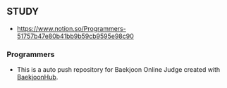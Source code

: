## STUDY 
- https://www.notion.so/Programmers-51757b47e80b41bb9b59cb9595e98c90


### Programmers
- This is a auto push repository for Baekjoon Online Judge created with [BaekjoonHub](https://github.com/BaekjoonHub/BaekjoonHub).

